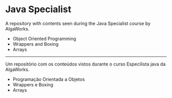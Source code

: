 # Java Specialist

A repository with contents seen during the Java Specialist course by AlgaWorks. 

- Object Oriented Programming
- Wrappers and Boxing
- Arrays

---

Um repositório com os conteúdos vistos durante o curso Especilista java da AlgaWorks.

- Programação Orientada a Objetos
- Wrappers e Boxing
- Arrays
